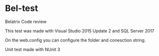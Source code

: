 # Bel-test
Belatrix Code review

This test was made with Visual Studio 2015 Update 2 and SQL Server 2017

On the web.config you can configure the folder and conesction string.

Unit test made with NUnit 3
